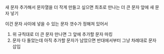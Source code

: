 새 문자 추가해서 문자열을 더 작게 만들고 싶으면 최초로 만나는 더 큰 문자 앞에 새 문자 넣기

이건 문자 사이에 넣을 수 있는 문자 갯수가 정해져 있어서

1. 위 규칙대로 더 큰 문자 만나면 그 앞에 추가할 문자 마킹
2. 문자 다 돌았는데 아직 추가할 문자가 남았으면 반대에서부터 그냥 차례대로 문자 삽입